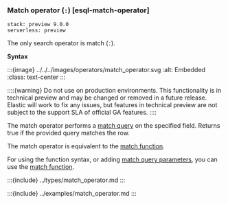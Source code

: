 ### Match operator (`:`) [esql-match-operator]
```{applies_to}
stack: preview 9.0.0
serverless: preview
```

The only search operator is match (`:`).

**Syntax**

:::{image} ../../../images/operators/match_operator.svg
:alt: Embedded
:class: text-center
:::


::::{warning}
Do not use on production environments. This functionality is in technical preview and may be changed or removed in a future release. Elastic will work to fix any issues, but features in technical preview are not subject to the support SLA of official GA features.
::::


The match operator performs a [match query](/reference/query-languages/query-dsl/query-dsl-match-query.md) on the specified field. Returns true if the provided query matches the row.

The match operator is equivalent to the [match function](../../../functions-operators/search-functions.md#esql-match).

For using the function syntax, or adding [match query parameters](/reference/query-languages/query-dsl/query-dsl-match-query.md#match-field-params), you can use the [match function](../../../functions-operators/search-functions.md#esql-match).


:::{include} ../types/match_operator.md
:::

:::{include} ../examples/match_operator.md
:::
